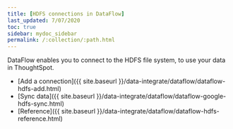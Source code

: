 ```yaml
---
title: [HDFS connections in DataFlow]
last_updated: 7/07/2020
toc: true
sidebar: mydoc_sidebar
permalink: /:collection/:path.html
---
```

DataFlow enables you to connect to the HDFS file system, to use your data in ThoughtSpot.

- [Add a connection]({{ site.baseurl }}/data-integrate/dataflow/dataflow-hdfs-add.html)
- [Sync data]({{ site.baseurl }}/data-integrate/dataflow/dataflow-google-hdfs-sync.html)
- [Reference]({{ site.baseurl }}/data-integrate/dataflow/dataflow-hdfs-reference.html)
